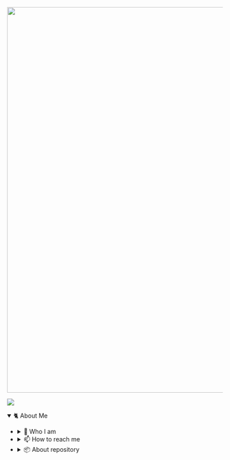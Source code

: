 <img src="https://user-images.githubusercontent.com/25022140/182437236-723b85ed-cd67-45ee-9ea1-f5dff4049ba5.png" width="900"/>

![][1]

<details open><summary>🐈 About Me</summary>

>

* <details><summary>👻 Who I am</summary>

  >

  * 💻 an ordinary software engineer

  </details>

* <details><summary>📫 How to reach me</summary>

  >
  * [**Telegram**][2] · [**Stack Overflow**][3]
  </details>
  
* <details><summary>📦 About repository</summary>

  >

  [![Readme Card](https://github-readme-stats.vercel.app/api/pin/?username=qaz7456&repo=compression-app)](https://github.com/anuraghazra/github-readme-stats)

  </details>
  
</details>

[1]: https://komarev.com/ghpvc/?username=qaz7456&color=ac6030&style=for-the-badge
[2]: https://t.me/qaz7456
[3]: https://stackoverflow.com/users/12709613/ian
